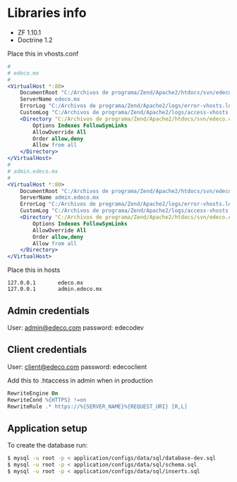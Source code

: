 # Libraries info

* ZF       1.10.1
* Doctrine 1.2

Place this in vhosts.conf

```apache
#
# edeco.mx
#
<VirtualHost *:80>
    DocumentRoot "C:/Archivos de programa/Zend/Apache2/htdocs/svn/edeco.com/edeco.mx"
    ServerName edeco.mx
    ErrorLog "C:/Archivos de programa/Zend/Apache2/logs/error-vhosts.log"
    CustomLog "C:/Archivos de programa/Zend/Apache2/logs/access-vhosts.log" common
    <Directory "C:/Archivos de programa/Zend/Apache2/htdocs/svn/edeco.com/edeco.mx">
        Options Indexes FollowSymLinks
        AllowOverride All
        Order allow,deny
        Allow from all
    </Directory>
</VirtualHost>
#
# admin.edeco.mx
#
<VirtualHost *:80>
    DocumentRoot "C:/Archivos de programa/Zend/Apache2/htdocs/svn/edeco.com/admin.edeco.mx"
    ServerName admin.edeco.mx
    ErrorLog "C:/Archivos de programa/Zend/Apache2/logs/error-vhosts.log"
    CustomLog "C:/Archivos de programa/Zend/Apache2/logs/access-vhosts.log" common
    <Directory "C:/Archivos de programa/Zend/Apache2/htdocs/svn/edeco.com/admin.edeco.mx">
        Options Indexes FollowSymLinks
        AllowOverride All
        Order allow,deny
        Allow from all
    </Directory>
</VirtualHost>
```

Place this in hosts

```
127.0.0.1       edeco.mx
127.0.0.1       admin.edeco.mx
```

## Admin credentials

User: admin@edeco.com
password: edecodev

## Client credentials

User: client@edeco.com
password: edecoclient

Add this to .htaccess in admin when in production

```apache
RewriteEngine On
RewriteCond %{HTTPS} !=on
RewriteRule .* https://%{SERVER_NAME}%{REQUEST_URI} [R,L]
```

## Application setup

To create the database run:

```bash
$ mysql -u root -p < application/configs/data/sql/database-dev.sql
$ mysql -u root -p < application/configs/data/sql/schema.sql
$ mysql -u root -p < application/configs/data/sql/inserts.sql
```
